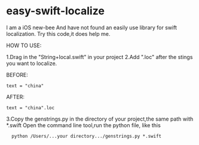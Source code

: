 easy-swift-localize
===================
I am a iOS new-bee
And have not found an easily use library for swift localization.
Try this code,it does help me.



HOW TO USE:


1.Drag in the "String+local.swift" in your project
2.Add ".loc" after the stings you want to localize.

BEFORE:

    text = "china"
AFTER:

    text = "china".loc
 
3.Copy the genstrings.py in the directory of your project,the same path with *.swift
  Open the command line tool,run the python file, like this

      python /Users/...your directory.../genstrings.py *.swift
